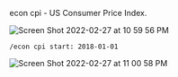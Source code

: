 econ cpi - US Consumer Price Index.

![Screen Shot 2022-02-27 at 10 59 56 PM](https://user-images.githubusercontent.com/85772166/155938416-4057353d-56b9-4ae7-9c73-d0682b909156.png)

```
/econ cpi start: 2018-01-01
```

![Screen Shot 2022-02-27 at 11 00 58 PM](https://user-images.githubusercontent.com/85772166/155938530-c077b359-0a01-40b8-91ed-a700237b2451.png)
